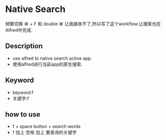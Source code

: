 # Native Search
频繁切换 ⌘ + F 和 double ⌘ 让我接收不了,所以写了这个workflow.让搜索也在Alfred中完成.

## Description
* use alfred to native search active app.
* 使用alfred进行当前app的原生搜索.

## Keyword
* keyword:f
* 关键字:f

## how to use
* f + space button + search words
* f 加上 空格 加上 要查询的关键字
